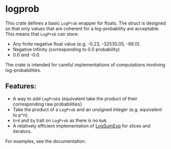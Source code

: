 # logprob

This crate defines a basic `LogProb` wrapper for floats. The struct is designed so
that only values that are coherent for a log-probability are acceptable. This means that
`LogProb` can store:

- Any finite negative float value (e.g. -0.23, -32535.05, -66.0).
- Negative infinity (corresponding to 0.0 probability)
- 0.0 _and_ -0.0.

The crate is intended for careful implementations of computations involving log-probabilities.

## Features:

- A way to add `LogProb`s (equivalent take the product of their corresponding raw probabilities)
- Take the product of a `LogProb` and an unsigned integer (e.g. equivalent to p^n).
- `Ord` and `Eq` trait on `LogProb` as there is no `NaN`.
- A relatively efficient implementation of [LogSumExp](https://en.wikipedia.org/wiki/LogSumExp) for slices and iterators.

For examples, see the documentation.
